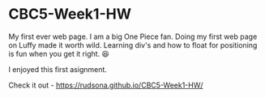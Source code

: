 # CBC5-Week1-HW

My first ever web page. I am a big One Piece fan. Doing my first web page on Luffy made it worth wild. Learning div's and how to float for positioning is fun when you get it right. :laughing:

I enjoyed this first asignment. 

Check it out - https://rudsona.github.io/CBC5-Week1-HW/
